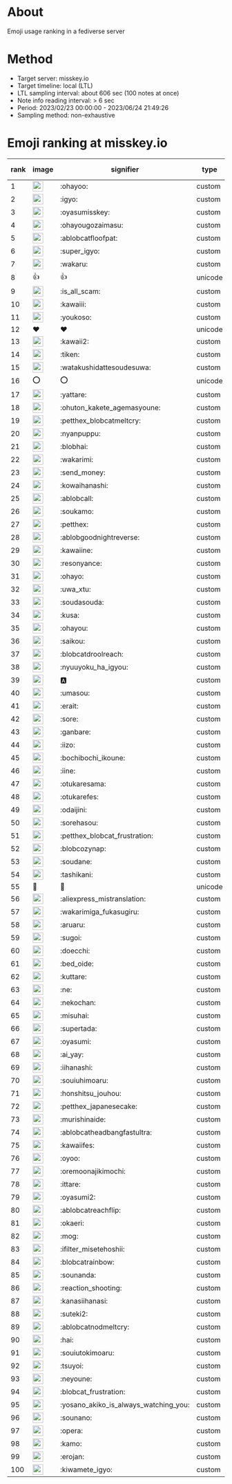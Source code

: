 # About
Emoji usage ranking in a fediverse server

# Method
- Target server: misskey.io
- Target timeline: local (LTL)
- LTL sampling interval: about 606 sec (100 notes at once)
- Note info reading interval: > 6 sec
- Period: 2023/02/23 00:00:00 - 2023/06/24 21:49:26 
- Sampling method: non-exhaustive

# Emoji ranking at misskey.io

|rank|image|signifier|type|frequency score|
|----|----|----|----|----|
|1|<img height="24" src="https://misskey.io/emoji/ohayoo.webp">|:ohayoo:|custom|149039|
|2|<img height="24" src="https://misskey.io/emoji/igyo.webp">|:igyo:|custom|111844|
|3|<img height="24" src="https://misskey.io/emoji/oyasumisskey.webp">|:oyasumisskey:|custom|65820|
|4|<img height="24" src="https://misskey.io/emoji/ohayougozaimasu.webp">|:ohayougozaimasu:|custom|40773|
|5|<img height="24" src="https://misskey.io/emoji/ablobcatfloofpat.webp">|:ablobcatfloofpat:|custom|31933|
|6|<img height="24" src="https://misskey.io/emoji/super_igyo.webp">|:super_igyo:|custom|30016|
|7|<img height="24" src="https://misskey.io/emoji/wakaru.webp">|:wakaru:|custom|28249|
|8|👍|👍|unicode|24342|
|9|<img height="24" src="https://misskey.io/emoji/is_all_scam.webp">|:is_all_scam:|custom|23337|
|10|<img height="24" src="https://misskey.io/emoji/kawaiii.webp">|:kawaiii:|custom|21231|
|11|<img height="24" src="https://misskey.io/emoji/youkoso.webp">|:youkoso:|custom|19366|
|12|❤|❤|unicode|18457|
|13|<img height="24" src="https://misskey.io/emoji/kawaii2.webp">|:kawaii2:|custom|17654|
|14|<img height="24" src="https://misskey.io/emoji/tiken.webp">|:tiken:|custom|16589|
|15|<img height="24" src="https://misskey.io/emoji/watakushidattesoudesuwa.webp">|:watakushidattesoudesuwa:|custom|15869|
|16|⭕|⭕|unicode|15526|
|17|<img height="24" src="https://misskey.io/emoji/yattare.webp">|:yattare:|custom|15280|
|18|<img height="24" src="https://misskey.io/emoji/ohuton_kakete_agemasyoune.webp">|:ohuton_kakete_agemasyoune:|custom|14828|
|19|<img height="24" src="https://misskey.io/emoji/petthex_blobcatmeltcry.webp">|:petthex_blobcatmeltcry:|custom|14455|
|20|<img height="24" src="https://misskey.io/emoji/nyanpuppu.webp">|:nyanpuppu:|custom|14103|
|21|<img height="24" src="https://misskey.io/emoji/blobhai.webp">|:blobhai:|custom|14069|
|22|<img height="24" src="https://misskey.io/emoji/wakarimi.webp">|:wakarimi:|custom|14059|
|23|<img height="24" src="https://misskey.io/emoji/send_money.webp">|:send_money:|custom|13118|
|24|<img height="24" src="https://misskey.io/emoji/kowaihanashi.webp">|:kowaihanashi:|custom|12356|
|25|<img height="24" src="https://misskey.io/emoji/ablobcall.webp">|:ablobcall:|custom|11510|
|26|<img height="24" src="https://misskey.io/emoji/soukamo.webp">|:soukamo:|custom|10952|
|27|<img height="24" src="https://misskey.io/emoji/petthex.webp">|:petthex:|custom|10834|
|28|<img height="24" src="https://misskey.io/emoji/ablobgoodnightreverse.webp">|:ablobgoodnightreverse:|custom|10600|
|29|<img height="24" src="https://misskey.io/emoji/kawaiine.webp">|:kawaiine:|custom|10484|
|30|<img height="24" src="https://misskey.io/emoji/resonyance.webp">|:resonyance:|custom|10366|
|31|<img height="24" src="https://misskey.io/emoji/ohayo.webp">|:ohayo:|custom|9668|
|32|<img height="24" src="https://misskey.io/emoji/uwa_xtu.webp">|:uwa_xtu:|custom|9543|
|33|<img height="24" src="https://misskey.io/emoji/soudasouda.webp">|:soudasouda:|custom|9477|
|34|<img height="24" src="https://misskey.io/emoji/kusa.webp">|:kusa:|custom|9342|
|35|<img height="24" src="https://misskey.io/emoji/ohayou.webp">|:ohayou:|custom|9017|
|36|<img height="24" src="https://misskey.io/emoji/saikou.webp">|:saikou:|custom|8958|
|37|<img height="24" src="https://misskey.io/emoji/blobcatdroolreach.webp">|:blobcatdroolreach:|custom|7838|
|38|<img height="24" src="https://misskey.io/emoji/nyuuyoku_ha_igyou.webp">|:nyuuyoku_ha_igyou:|custom|7655|
|39|<img height="24" src="https://misskey.io/emoji/a.webp">|:a:|custom|7419|
|40|<img height="24" src="https://misskey.io/emoji/umasou.webp">|:umasou:|custom|7413|
|41|<img height="24" src="https://misskey.io/emoji/erait.webp">|:erait:|custom|7349|
|42|<img height="24" src="https://misskey.io/emoji/sore.webp">|:sore:|custom|7336|
|43|<img height="24" src="https://misskey.io/emoji/ganbare.webp">|:ganbare:|custom|7050|
|44|<img height="24" src="https://misskey.io/emoji/iizo.webp">|:iizo:|custom|6950|
|45|<img height="24" src="https://misskey.io/emoji/bochibochi_ikoune.webp">|:bochibochi_ikoune:|custom|6718|
|46|<img height="24" src="https://misskey.io/emoji/iine.webp">|:iine:|custom|6637|
|47|<img height="24" src="https://misskey.io/emoji/otukaresama.webp">|:otukaresama:|custom|6369|
|48|<img height="24" src="https://misskey.io/emoji/otukarefes.webp">|:otukarefes:|custom|6349|
|49|<img height="24" src="https://misskey.io/emoji/odaijini.webp">|:odaijini:|custom|6347|
|50|<img height="24" src="https://misskey.io/emoji/sorehasou.webp">|:sorehasou:|custom|6268|
|51|<img height="24" src="https://misskey.io/emoji/petthex_blobcat_frustration.webp">|:petthex_blobcat_frustration:|custom|6024|
|52|<img height="24" src="https://misskey.io/emoji/blobcozynap.webp">|:blobcozynap:|custom|5995|
|53|<img height="24" src="https://misskey.io/emoji/soudane.webp">|:soudane:|custom|5826|
|54|<img height="24" src="https://misskey.io/emoji/tashikani.webp">|:tashikani:|custom|5746|
|55|🎉|🎉|unicode|5525|
|56|<img height="24" src="https://misskey.io/emoji/aliexpress_mistranslation.webp">|:aliexpress_mistranslation:|custom|5414|
|57|<img height="24" src="https://misskey.io/emoji/wakarimiga_fukasugiru.webp">|:wakarimiga_fukasugiru:|custom|5219|
|58|<img height="24" src="https://misskey.io/emoji/aruaru.webp">|:aruaru:|custom|5150|
|59|<img height="24" src="https://misskey.io/emoji/sugoi.webp">|:sugoi:|custom|5094|
|60|<img height="24" src="https://misskey.io/emoji/doecchi.webp">|:doecchi:|custom|4948|
|61|<img height="24" src="https://misskey.io/emoji/bed_oide.webp">|:bed_oide:|custom|4928|
|62|<img height="24" src="https://misskey.io/emoji/kuttare.webp">|:kuttare:|custom|4927|
|63|<img height="24" src="https://misskey.io/emoji/ne.webp">|:ne:|custom|4918|
|64|<img height="24" src="https://misskey.io/emoji/nekochan.webp">|:nekochan:|custom|4876|
|65|<img height="24" src="https://misskey.io/emoji/misuhai.webp">|:misuhai:|custom|4734|
|66|<img height="24" src="https://misskey.io/emoji/supertada.webp">|:supertada:|custom|4729|
|67|<img height="24" src="https://misskey.io/emoji/oyasumi.webp">|:oyasumi:|custom|4726|
|68|<img height="24" src="https://misskey.io/emoji/ai_yay.webp">|:ai_yay:|custom|4623|
|69|<img height="24" src="https://misskey.io/emoji/iihanashi.webp">|:iihanashi:|custom|4622|
|70|<img height="24" src="https://misskey.io/emoji/souiuhimoaru.webp">|:souiuhimoaru:|custom|4602|
|71|<img height="24" src="https://misskey.io/emoji/honshitsu_jouhou.webp">|:honshitsu_jouhou:|custom|4526|
|72|<img height="24" src="https://misskey.io/emoji/petthex_japanesecake.webp">|:petthex_japanesecake:|custom|4448|
|73|<img height="24" src="https://misskey.io/emoji/murishinaide.webp">|:murishinaide:|custom|4332|
|74|<img height="24" src="https://misskey.io/emoji/ablobcatheadbangfastultra.webp">|:ablobcatheadbangfastultra:|custom|4263|
|75|<img height="24" src="https://misskey.io/emoji/kawaiifes.webp">|:kawaiifes:|custom|4149|
|76|<img height="24" src="https://misskey.io/emoji/oyoo.webp">|:oyoo:|custom|4078|
|77|<img height="24" src="https://misskey.io/emoji/oremoonajikimochi.webp">|:oremoonajikimochi:|custom|4039|
|78|<img height="24" src="https://misskey.io/emoji/ittare.webp">|:ittare:|custom|3900|
|79|<img height="24" src="https://misskey.io/emoji/oyasumi2.webp">|:oyasumi2:|custom|3841|
|80|<img height="24" src="https://misskey.io/emoji/ablobcatreachflip.webp">|:ablobcatreachflip:|custom|3809|
|81|<img height="24" src="https://misskey.io/emoji/okaeri.webp">|:okaeri:|custom|3791|
|82|<img height="24" src="https://misskey.io/emoji/mog.webp">|:mog:|custom|3663|
|83|<img height="24" src="https://misskey.io/emoji/ifilter_misetehoshii.webp">|:ifilter_misetehoshii:|custom|3642|
|84|<img height="24" src="https://misskey.io/emoji/blobcatrainbow.webp">|:blobcatrainbow:|custom|3570|
|85|<img height="24" src="https://misskey.io/emoji/sounanda.webp">|:sounanda:|custom|3560|
|86|<img height="24" src="https://misskey.io/emoji/reaction_shooting.webp">|:reaction_shooting:|custom|3556|
|87|<img height="24" src="https://misskey.io/emoji/kanasiihanasi.webp">|:kanasiihanasi:|custom|3525|
|88|<img height="24" src="https://misskey.io/emoji/suteki2.webp">|:suteki2:|custom|3329|
|89|<img height="24" src="https://misskey.io/emoji/ablobcatnodmeltcry.webp">|:ablobcatnodmeltcry:|custom|3323|
|90|<img height="24" src="https://misskey.io/emoji/hai.webp">|:hai:|custom|3315|
|91|<img height="24" src="https://misskey.io/emoji/souiutokimoaru.webp">|:souiutokimoaru:|custom|3306|
|92|<img height="24" src="https://misskey.io/emoji/tsuyoi.webp">|:tsuyoi:|custom|3258|
|93|<img height="24" src="https://misskey.io/emoji/neyoune.webp">|:neyoune:|custom|3234|
|94|<img height="24" src="https://misskey.io/emoji/blobcat_frustration.webp">|:blobcat_frustration:|custom|3207|
|95|<img height="24" src="https://misskey.io/emoji/yosano_akiko_is_always_watching_you.webp">|:yosano_akiko_is_always_watching_you:|custom|3180|
|96|<img height="24" src="https://misskey.io/emoji/sounano.webp">|:sounano:|custom|3158|
|97|<img height="24" src="https://misskey.io/emoji/opera.webp">|:opera:|custom|3127|
|98|<img height="24" src="https://misskey.io/emoji/kamo.webp">|:kamo:|custom|3003|
|99|<img height="24" src="https://misskey.io/emoji/erojan.webp">|:erojan:|custom|2988|
|100|<img height="24" src="https://misskey.io/emoji/kiwamete_igyo.webp">|:kiwamete_igyo:|custom|2983|
